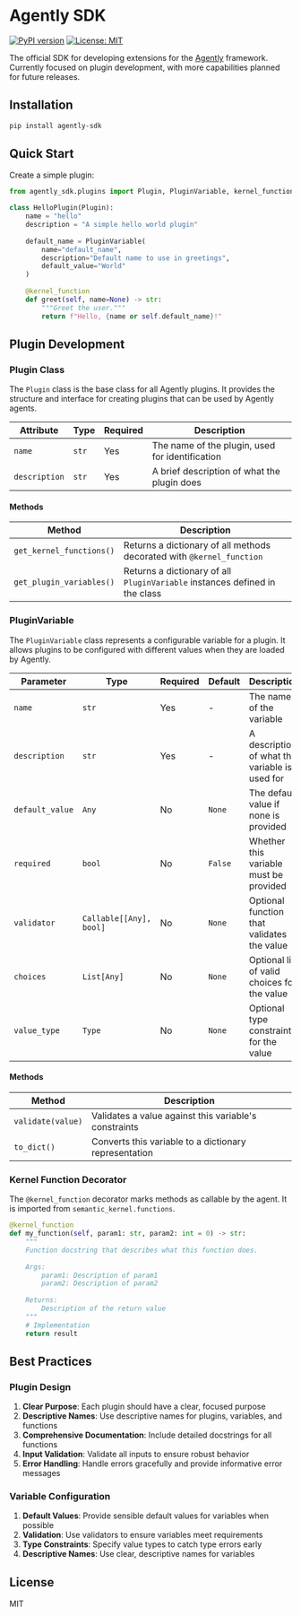 # Agently SDK

[![PyPI version](https://badge.fury.io/py/agently-sdk.svg)](https://badge.fury.io/py/agently-sdk)
[![License: MIT](https://img.shields.io/badge/License-MIT-yellow.svg)](https://opensource.org/licenses/MIT)

The official SDK for developing extensions for the [Agently](https://github.com/onwardplatforms/agently) framework. Currently focused on plugin development, with more capabilities planned for future releases.

## Installation

```bash
pip install agently-sdk
```

## Quick Start

Create a simple plugin:

```python
from agently_sdk.plugins import Plugin, PluginVariable, kernel_function

class HelloPlugin(Plugin):
    name = "hello"
    description = "A simple hello world plugin"
    
    default_name = PluginVariable(
        name="default_name",
        description="Default name to use in greetings",
        default_value="World"
    )
    
    @kernel_function
    def greet(self, name=None) -> str:
        """Greet the user."""
        return f"Hello, {name or self.default_name}!"
```

## Plugin Development

### Plugin Class

The `Plugin` class is the base class for all Agently plugins. It provides the structure and interface for creating plugins that can be used by Agently agents.

| Attribute     | Type  | Required | Description                                     |
| ------------- | ----- | -------- | ----------------------------------------------- |
| `name`        | `str` | Yes      | The name of the plugin, used for identification |
| `description` | `str` | Yes      | A brief description of what the plugin does     |

#### Methods

| Method                   | Description                                                                 |
| ------------------------ | --------------------------------------------------------------------------- |
| `get_kernel_functions()` | Returns a dictionary of all methods decorated with `@kernel_function`       |
| `get_plugin_variables()` | Returns a dictionary of all `PluginVariable` instances defined in the class |

### PluginVariable

The `PluginVariable` class represents a configurable variable for a plugin. It allows plugins to be configured with different values when they are loaded by Agently.

| Parameter       | Type                    | Required | Default | Description                                    |
| --------------- | ----------------------- | -------- | ------- | ---------------------------------------------- |
| `name`          | `str`                   | Yes      | -       | The name of the variable                       |
| `description`   | `str`                   | Yes      | -       | A description of what the variable is used for |
| `default_value` | `Any`                   | No       | `None`  | The default value if none is provided          |
| `required`      | `bool`                  | No       | `False` | Whether this variable must be provided         |
| `validator`     | `Callable[[Any], bool]` | No       | `None`  | Optional function that validates the value     |
| `choices`       | `List[Any]`             | No       | `None`  | Optional list of valid choices for the value   |
| `value_type`    | `Type`                  | No       | `None`  | Optional type constraint for the value         |

#### Methods

| Method            | Description                                           |
| ----------------- | ----------------------------------------------------- |
| `validate(value)` | Validates a value against this variable's constraints |
| `to_dict()`       | Converts this variable to a dictionary representation |

### Kernel Function Decorator

The `@kernel_function` decorator marks methods as callable by the agent. It is imported from `semantic_kernel.functions`.

```python
@kernel_function
def my_function(self, param1: str, param2: int = 0) -> str:
    """
    Function docstring that describes what this function does.
    
    Args:
        param1: Description of param1
        param2: Description of param2
        
    Returns:
        Description of the return value
    """
    # Implementation
    return result
```

## Best Practices

### Plugin Design

1. **Clear Purpose**: Each plugin should have a clear, focused purpose
2. **Descriptive Names**: Use descriptive names for plugins, variables, and functions
3. **Comprehensive Documentation**: Include detailed docstrings for all functions
4. **Input Validation**: Validate all inputs to ensure robust behavior
5. **Error Handling**: Handle errors gracefully and provide informative error messages

### Variable Configuration

1. **Default Values**: Provide sensible default values for variables when possible
2. **Validation**: Use validators to ensure variables meet requirements
3. **Type Constraints**: Specify value types to catch type errors early
4. **Descriptive Names**: Use clear, descriptive names for variables

## License

MIT 